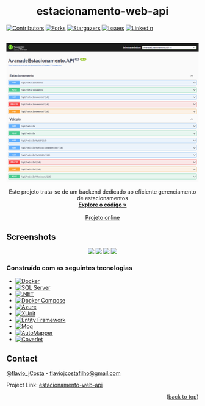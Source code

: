 <a name="readme-top"></a>
<h1 align="center">estacionamento-web-api</h1>

[![Contributors][contributors-shield]][contributors-url]
[![Forks][forks-shield]][forks-url]
[![Stargazers][stars-shield]][stars-url]
[![Issues][issues-shield]][issues-url]
[![LinkedIn][linkedin-shield]][linkedin-url]

<br />
<div align="center">
  <a href="https://github.com/Flaviojcf/estacionamento-backend">
    <img src="/public/estacionamento-web-api.png" alt="Logo">
  </a>


  <p align="center">
    Este projeto trata-se de um backend dedicado ao eficiente gerenciamento de estacionamentos
    <br />
    <a href="https://github.com/Flaviojcf/estacionamento-backend"><strong>Explore o código »</strong></a>
    <br />
    <br />
    <a href="https://estacionamento-web-api.azurewebsites.net/swagger/index.html">Projeto online</a>
  </p>
</div>


## Screenshots

<div align="center">
    <img src="/public/lets-code01.png"  >
    <img src="/public/lets-code02.png"  >
    <img src="/public/lets-code03.png"  >
    <img src="/public/lets-code04.png"  >
</div>

### Construído com as seguintes tecnologias
- [![Docker](https://img.shields.io/badge/Docker-2496ED?style=for-the-badge&logo=Docker&logoColor=white)](https://www.docker.com/)
- [![SQL Server](https://img.shields.io/badge/SQL%20Server-CC2927?style=for-the-badge&logo=Microsoft%20SQL%20Server&logoColor=white)](https://www.microsoft.com/pt-br/sql-server)
- [![.NET](https://img.shields.io/badge/.NET-5C2D91?style=for-the-badge&logo=.NET&logoColor=white)](https://dotnet.microsoft.com/)
- [![Docker Compose](https://img.shields.io/badge/Docker%20Compose-2496ED?style=for-the-badge&logo=Docker&logoColor=white)](https://docs.docker.com/compose/)
- [![Azure](https://img.shields.io/badge/Azure-0089D6?style=for-the-badge&logo=Microsoft%20Azure&logoColor=white)](https://azure.microsoft.com/pt-br/)
- [![XUnit](https://img.shields.io/badge/XUnit-5C2D91?style=for-the-badge&logo=xunit&logoColor=white)](https://xunit.net/)
- [![Entity Framework](https://img.shields.io/badge/Entity%20Framework-512BD4?style=for-the-badge&logo=.NET&logoColor=white)](https://docs.microsoft.com/pt-br/ef/)
- [![Moq](https://img.shields.io/badge/Moq-00A74A?style=for-the-badge&logo=moq&logoColor=white)](https://github.com/Moq/moq4)
- [![AutoMapper](https://img.shields.io/badge/AutoMapper-006400?style=for-the-badge&logo=AutoMapper&logoColor=white)](https://automapper.org/)
- [![Coverlet](https://img.shields.io/badge/Coverlet-512BD4?style=for-the-badge&logo=.NET&logoColor=white)](https://coverlet.dev/)

## Contact
[@flavio_jCosta](mailto:flaviojcostafilho@gmail.com) - flaviojcostafilho@gmail.com

Project Link: [estacionamento-web-api](https://estacionamento-web-api.azurewebsites.net/swagger/index.html)

<p align="right">(<a href="#readme-top">back to top</a>)</p>


[contributors-shield]: https://img.shields.io/github/contributors/flaviojcf/lets-code.svg?style=for-the-badge
[contributors-url]: https://github.com/flaviojcf/lets-code/graphs/contributors
[forks-shield]: https://img.shields.io/github/forks/flaviojcf/lets-code.svg?style=for-the-badge
[forks-url]: https://github.com/flaviojcf/lets-code/network/members
[stars-shield]: https://img.shields.io/github/stars/flaviojcf/lets-code.svg?style=for-the-badge
[stars-url]: https://github.com/flaviojcf/lets-code/stargazers
[issues-shield]: https://img.shields.io/github/issues/flaviojcf/lets-code.svg?style=for-the-badge
[issues-url]: https://github.com/flaviojcf/lets-code/issues
[linkedin-shield]: https://img.shields.io/badge/-LinkedIn-black.svg?style=for-the-badge&logo=linkedin&colorB=555
[linkedin-url]: https://www.linkedin.com/in/flávio-jcosta
